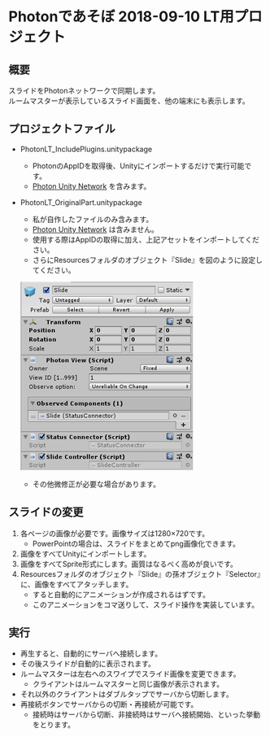 # Photonであそぼ 2018-09-10 LT用プロジェクト

## 概要
スライドをPhotonネットワークで同期します。  
ルームマスターが表示しているスライド画面を、他の端末にも表示します。

## プロジェクトファイル
- PhotonLT_IncludePlugins.unitypackage
  - PhotonのAppIDを取得後、Unityにインポートするだけで実行可能です。
  - [Photon Unity Network](https://www.assetstore.unity3d.com/jp/#!/content/1786) を含みます。
  
- PhotonLT_OriginalPart.unitypackage
  - 私が自作したファイルのみ含みます。
  - [Photon Unity Network](https://www.assetstore.unity3d.com/jp/#!/content/1786) は含みません。
  - 使用する際はAppIDの取得に加え、上記アセットをインポートしてください。
  - さらにResourcesフォルダのオブジェクト『Slide』を図のように設定してください。

  ![SlideInspector](https://raw.githubusercontent.com/kato-hiroto/ShareProduct/master/SlideSync/Inspector.png)

  - その他微修正が必要な場合があります。
  
## スライドの変更
1. 各ページの画像が必要です。画像サイズは1280×720です。
   - PowerPointの場合は、スライドをまとめてpng画像化できます。
1. 画像をすべてUnityにインポートします。
1. 画像をすべてSprite形式にします。画質はなるべく高めが良いです。
1. Resourcesフォルダのオブジェクト『Slide』の孫オブジェクト『Selector』に、画像をすべてアタッチします。
   - すると自動的にアニメーションが作成されるはずです。
   - このアニメーションをコマ送りして、スライド操作を実装しています。

## 実行
- 再生すると、自動的にサーバへ接続します。
- その後スライドが自動的に表示されます。
- ルームマスターは左右へのスワイプでスライド画像を変更できます。
  - クライアントはルームマスターと同じ画像が表示されます。
- それ以外のクライアントはダブルタップでサーバから切断します。
- 再接続ボタンでサーバからの切断・再接続が可能です。
  - 接続時はサーバから切断、非接続時はサーバへ接続開始、といった挙動をとります。
